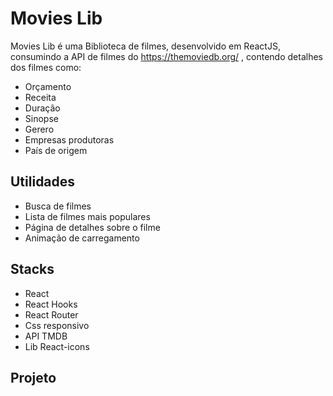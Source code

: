 # Movies Lib

Movies Lib é uma Biblioteca de filmes, desenvolvido em ReactJS, consumindo a API de filmes do https://themoviedb.org/ , contendo detalhes dos filmes como:

- Orçamento 
- Receita 
- Duração
- Sinopse
- Gerero
- Empresas produtoras
- País de origem



## Utilidades

- Busca de filmes 
- Lista de filmes mais populares
- Página de detalhes sobre o filme
- Animação de carregamento

## Stacks

- React
- React Hooks
- React Router
- Css responsivo
- API TMDB
- Lib React-icons

## Projeto

